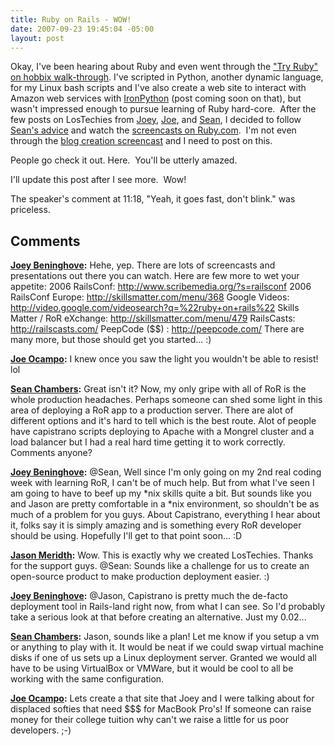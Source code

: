 ```yaml
---
title: Ruby on Rails - WOW!
date: 2007-09-23 19:45:04 -05:00
layout: post
---
```


Okay, I've been hearing about Ruby and even went through the ["Try Ruby" on hobbix walk-through](http://tryruby.hobix.com/). I've scripted in Python, another dynamic language, for my Linux bash scripts and I've also create a web site to interact with Amazon web services with [IronPython](http://www.codeplex.com/IronPython) (post coming soon on that), but wasn't impressed enough to pursue learning of Ruby hard-core.  After the few posts on LosTechies from [Joey](http://www.lostechies.com/blogs/joeydotnet), [Joe](http://www.lostechies.com/blogs/joe_ocampo), and [Sean](http://www.lostechies.com/blogs/sean_chambers), I decided to follow [Sean's advice](http://www.lostechies.com/blogs/sean_chambers/archive/2007/09/23/647.aspx#669) and watch the [screencasts on Ruby.com](http://www.rubyonrails.org/screencasts).  I'm not even through the [blog creation screencast](http://media.rubyonrails.org/video/rails_take2_with_sound.mov) and I need to post on this.

People go check it out. Here.  You'll be utterly amazed.

I'll update this post after I see more.  Wow!

The speaker's comment at 11:18, "Yeah, it goes fast, don't blink." was priceless.

## Comments

**[Joey Beninghove](#108 "2007-09-23 20:21:49"):** Hehe, yep. There are lots of screencasts and presentations out there you can watch. Here are few more to wet your appetite: 2006 RailsConf: http://www.scribemedia.org/?s=railsconf 2006 RailsConf Europe: http://skillsmatter.com/menu/368 Google Videos: http://video.google.com/videosearch?q=%22ruby+on+rails%22 Skills Matter / RoR eXchange: http://skillsmatter.com/menu/479 RailsCasts: http://railscasts.com/ PeepCode ($$) : http://peepcode.com/ There are many more, but those should get you started... :)

**[Joe Ocampo](#109 "2007-09-23 20:56:50"):** I knew once you saw the light you wouldn't be able to resist! lol

**[Sean Chambers](#110 "2007-09-23 21:15:10"):** Great isn't it? Now, my only gripe with all of RoR is the whole production headaches. Perhaps someone can shed some light in this area of deploying a RoR app to a production server. There are alot of different options and it's hard to tell which is the best route. Alot of people have capistrano scripts deploying to Apache with a Mongrel cluster and a load balancer but I had a real hard time getting it to work correctly. Comments anyone?

**[Joey Beninghove](#111 "2007-09-23 21:21:59"):** @Sean, Well since I'm only going on my 2nd real coding week with learning RoR, I can't be of much help. But from what I've seen I am going to have to beef up my *nix skills quite a bit. But sounds like you and Jason are pretty comfortable in a *nix environment, so shouldn't be as much of a problem for you guys. About Capistrano, everything I hear about it, folks say it is simply amazing and is something every RoR developer should be using. Hopefully I'll get to that point soon... :D

**[Jason Meridth](#112 "2007-09-23 21:43:34"):** Wow. This is exactly why we created LosTechies. Thanks for the support guys. @Sean: Sounds like a challenge for us to create an open-source product to make production deployment easier. :)

**[Joey Beninghove](#113 "2007-09-23 22:09:49"):** @Jason, Capistrano is pretty much the de-facto deployment tool in Rails-land right now, from what I can see. So I'd probably take a serious look at that before creating an alternative. Just my 0.02...

**[Sean Chambers](#114 "2007-09-23 23:45:31"):** Jason, sounds like a plan! Let me know if you setup a vm or anything to play with it. It would be neat if we could swap virtual machine disks if one of us sets up a Linux deployment server. Granted we would all have to be using VirtualBox or VMWare, but it would be cool to all be working with the same configuration.

**[Joe Ocampo](#115 "2007-09-24 00:01:21"):** Lets create a that site that Joey and I were talking about for displaced softies that need $$$ for MacBook Pro's! If someone can raise money for their college tuition why can't we raise a little for us poor developers. ;-)

